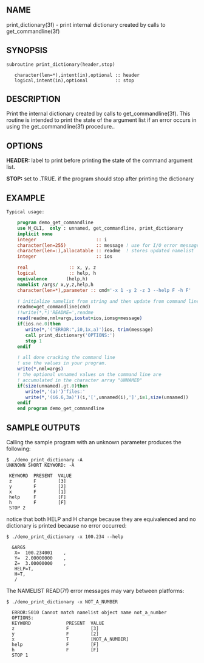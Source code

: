 ## NAME

print_dictionary(3f) - print internal dictionary created by calls to get_commandline(3f)

## SYNOPSIS

    subroutine print_dictionary(header,stop)

       character(len=*),intent(in),optional :: header
       logical,intent(in),optional          :: stop

## DESCRIPTION

Print the internal dictionary created by calls to get_commandline(3f). This
routine is intended to print the state of the argument list if an error
occurs in using the get_commandline(3f) procedure..

## OPTIONS

**HEADER:** label to print before printing the state of the command argument list.

**STOP:** set to .TRUE. if the program should stop after printing the dictionary

## EXAMPLE

    Typical usage:

```fortran
    program demo_get_commandline
    use M_CLI,  only : unnamed, get_commandline, print_dictionary
    implicit none
    integer                      :: i
    character(len=255)           :: message ! use for I/O error messages
    character(len=:),allocatable :: readme  ! stores updated namelist
    integer                      :: ios

    real               :: x, y, z
    logical            :: help, h
    equivalence       (help,h)
    namelist /args/ x,y,z,help,h
    character(len=*),parameter :: cmd='-x 1 -y 2 -z 3 --help F -h F'

    ! initialize namelist from string and then update from command line
    readme=get_commandline(cmd)
    !!write(*,*)'README=',readme
    read(readme,nml=args,iostat=ios,iomsg=message)
    if(ios.ne.0)then
       write(*,'("ERROR:",i0,1x,a)')ios, trim(message)
       call print_dictionary('OPTIONS:')
       stop 1
    endif

    ! all done cracking the command line
    ! use the values in your program.
    write(*,nml=args)
    ! the optional unnamed values on the command line are
    ! accumulated in the character array "UNNAMED"
    if(size(unnamed).gt.0)then
       write(*,'(a)')'files:'
       write(*,'(i6.6,3a)')(i,'[',unnamed(i),']',i=1,size(unnamed))
    endif
    end program demo_get_commandline
```
## SAMPLE OUTPUTS

Calling the sample program with an unknown parameter produces the
following:

    $ ./demo_print_dictionary -A
    UNKNOWN SHORT KEYWORD: -A

     KEYWORD  PRESENT  VALUE
     z        F        [3]
     y        F        [2]
     x        F        [1]
     help     F        [F]
     h        F        [F]
     STOP 2

notice that both HELP and H change because they are equivalenced
and no dictionary is printed because no error occurred:

    $ ./demo_print_dictionary -x 100.234 --help

      &ARGS
       X=  100.234001    ,
       Y=  2.00000000    ,
       Z=  3.00000000    ,
       HELP=T,
       H=T,
       /

The NAMELIST READ(7f) error messages may vary between platforms:

    $ ./demo_print_dictionary -x NOT_A_NUMBER

      ERROR:5010 Cannot match namelist object name not_a_number
      OPTIONS:
      KEYWORD             PRESENT  VALUE
      z                   F        [3]
      y                   F        [2]
      x                   T        [NOT_A_NUMBER]
      help                F        [F]
      h                   F        [F]
      STOP 1
